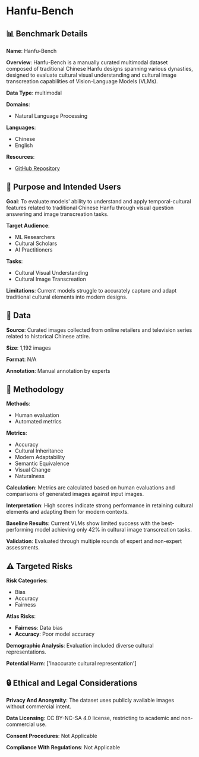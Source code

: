 # Hanfu-Bench

## 📊 Benchmark Details

**Name**: Hanfu-Bench

**Overview**: Hanfu-Bench is a manually curated multimodal dataset composed of traditional Chinese Hanfu designs spanning various dynasties, designed to evaluate cultural visual understanding and cultural image transcreation capabilities of Vision-Language Models (VLMs).

**Data Type**: multimodal

**Domains**:
- Natural Language Processing

**Languages**:
- Chinese
- English

**Resources**:
- [GitHub Repository](https://github.com/lizhou21/Hanfu-Bench)

## 🎯 Purpose and Intended Users

**Goal**: To evaluate models' ability to understand and apply temporal-cultural features related to traditional Chinese Hanfu through visual question answering and image transcreation tasks.

**Target Audience**:
- ML Researchers
- Cultural Scholars
- AI Practitioners

**Tasks**:
- Cultural Visual Understanding
- Cultural Image Transcreation

**Limitations**: Current models struggle to accurately capture and adapt traditional cultural elements into modern designs.

## 💾 Data

**Source**: Curated images collected from online retailers and television series related to historical Chinese attire.

**Size**: 1,192 images

**Format**: N/A

**Annotation**: Manual annotation by experts

## 🔬 Methodology

**Methods**:
- Human evaluation
- Automated metrics

**Metrics**:
- Accuracy
- Cultural Inheritance
- Modern Adaptability
- Semantic Equivalence
- Visual Change
- Naturalness

**Calculation**: Metrics are calculated based on human evaluations and comparisons of generated images against input images.

**Interpretation**: High scores indicate strong performance in retaining cultural elements and adapting them for modern contexts.

**Baseline Results**: Current VLMs show limited success with the best-performing model achieving only 42% in cultural image transcreation tasks.

**Validation**: Evaluated through multiple rounds of expert and non-expert assessments.

## ⚠️ Targeted Risks

**Risk Categories**:
- Bias
- Accuracy
- Fairness

**Atlas Risks**:
- **Fairness**: Data bias
- **Accuracy**: Poor model accuracy

**Demographic Analysis**: Evaluation included diverse cultural representations.

**Potential Harm**: ['Inaccurate cultural representation']

## 🔒 Ethical and Legal Considerations

**Privacy And Anonymity**: The dataset uses publicly available images without commercial intent.

**Data Licensing**: CC BY-NC-SA 4.0 license, restricting to academic and non-commercial use.

**Consent Procedures**: Not Applicable

**Compliance With Regulations**: Not Applicable
